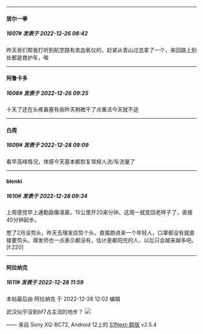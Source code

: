 

*****

####  居尔一拳  
##### 1607#       发表于 2022-12-26 08:42

昨天哥们帮我打听到航空路有卖血氧仪的，赶紧从青山过去拿了一个，来回路上到处都是救护车，唉



*****

####  阿鲁卡多  
##### 1608#       发表于 2022-12-26 09:25

十天了还在头疼鼻塞有痰昨天稍微干了点重活今天就不适 



*****

####  白周  
##### 1609#       发表于 2022-12-28 09:09

看早高峰情况，体感今天基本都恢复常规人流/车流量了



*****

####  blenki  
##### 1610#       发表于 2022-12-28 09:34

上周感觉早上通勤路像凌晨，15公里开20来分钟。这周一就变回老样子了，直接40分钟起步。

憋了2月没剪头，昨天去理发店剪个头，直接跑进来一个年轻人，口罩都没有就直接要剪头。理发师也一点表示都没有，估计是都阳完的人，以后只会越来越多吧。[f:220]



*****

####  阿拉纳克  
##### 1611#       发表于 2022-12-28 11:59

 本帖最后由 阿拉纳克 于 2022-12-28 12:02 编辑 

武汉似乎没到bf7占主流的地步？
<img src="https://p.sda1.dev/9/660d680f7e8f314db695ffbaa20cf6d6/CMP_20221228115852119.png" referrerpolicy="no-referrer">

—— 来自 Sony XQ-BC72, Android 12上的 [S1Next-鹅版](https://github.com/ykrank/S1-Next/releases) v2.5.4

